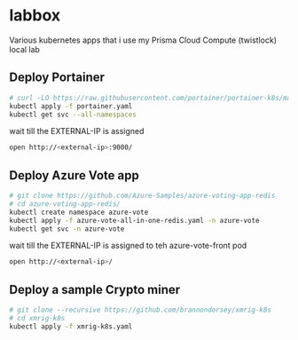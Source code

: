 # labbox
Various kubernetes apps that i use my Prisma Cloud Compute (twistlock) local lab

## Deploy Portainer
```bash
# curl -LO https://raw.githubusercontent.com/portainer/portainer-k8s/master/portainer.yaml
kubectl apply -f portainer.yaml
kubectl get svc --all-namespaces 
```
wait till the EXTERNAL-IP is assigned
```bash
open http://<external-ip>:9000/
```

## Deploy Azure Vote app
```bash
# git clone https://github.com/Azure-Samples/azure-voting-app-redis
# cd azure-voting-app-redis/
kubectl create namespace azure-vote
kubectl apply -f azure-vote-all-in-one-redis.yaml -n azure-vote
kubectl get svc -n azure-vote
```
wait till the EXTERNAL-IP is assigned to teh azure-vote-front pod
```bash
open http://<external-ip>/
```

## Deploy a sample Crypto miner
```bash
# git clone --recursive https://github.com/brannondorsey/xmrig-k8s
# cd xmrig-k8s
kubectl apply -f xmrig-k8s.yaml

```
